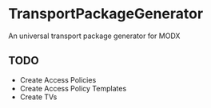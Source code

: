 # TransportPackageGenerator
An universal transport package generator for MODX

## TODO
  - Create Access Policies
  - Create Access Policy Templates
  - Create TVs 
